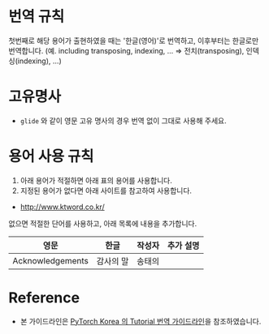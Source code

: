 # 번역 규칙
첫번째로 해당 용어가 출현하였을 때는 '한글(영어)'로 번역하고, 이후부터는 한글로만 번역합니다. (예. including transposing, indexing, ... => 전치(transposing), 인덱싱(indexing), ...)		

# 고유명사
* `glide` 와 같이 영문 고유 명사의 경우 번역 없이 그대로 사용해 주세요.

# 용어 사용 규칙
1. 아래 용어가 적절하면 아래 표의 용어를 사용합니다.
2. 지정된 용어가 없다면 아래 사이트를 참고하여 사용합니다.
* http://www.ktword.co.kr/ 

없으면 적절한 단어를 사용하고, 아래 목록에 내용을 추가합니다.

|영문|한글|작성자|추가 설명|
|---|---|:---:|---|
|Acknowledgements|감사의 말|송태의||


# Reference
* 본 가이드라인은 [PyTorch Korea 의 Tutorial 번역 가이드라인](https://github.com/9bow/PyTorch-tutorials-kr/blob/master/TRANSLATION_GUIDE.md)을 참조하였습니다.
